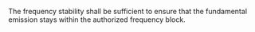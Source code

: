 The frequency stability shall be sufficient to ensure that the fundamental emission stays within the authorized frequency block.

